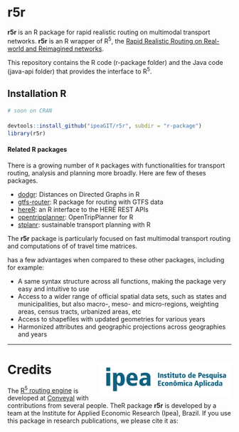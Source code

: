 
# r5r

**r5r** is an R package for rapid realistic routing on multimodal transport 
networks. **r5r** is an R wrapper of R<sup>5</sup>, the [Rapid Realistic Routing on Real-world and Reimagined networks](https://github.com/conveyal/r5).

This repository contains the R code (r-package folder) and the Java code (java-api folder) that provides the interface to R<sup>5</sup>.


## Installation R

```R
# soon on CRAN

devtools::install_github("ipeaGIT/r5r", subdir = "r-package")
library(r5r)
```






#### **Related R packages**

There is a growing number of `R` packages with functionalities for transport
routing, analysis and planning more broadly. Here are few of theses packages.

- [dodgr](https://github.com/ATFutures/dodgr): Distances on Directed Graphs in R
- [gtfs-router](https://github.com/ATFutures/gtfs-router): R package for routing with GTFS data
- [hereR](https://github.com/munterfinger/hereR): an R interface to the HERE REST APIs 
- [opentripplanner](https://github.com/ropensci/opentripplanner): OpenTripPlanner for R
- [stplanr](https://github.com/ropensci/stplanr): sustainable transport planning with R

The **r5r** package is particularly focused on fast multimodal transport routing 
and computations of of travel time matrices.


has a few advantages when compared to these  other packages, including for example:
- A same syntax structure across all functions, making the package very easy and intuitive to use
- Access to a wider range of official spatial data sets, such as states and municipalities, but also macro-, meso- and micro-regions, weighting areas, census tracts, urbanized areas, etc
- Access to shapefiles with updated geometries for various years
- Harmonized attributes and geographic projections across geographies and years



-----

# Credits <img align="right" src="r-package/man/figures/ipea_logo.png" alt="ipea" width="300">

The [R<sup>5</sup> routing engine](https://github.com/conveyal/r5) is developed at [Conveyal](https://www.conveyal.com/) with contributions from several people. TheR package **r5r** is developed by a team at the Institute for Applied Economic Research (Ipea), Brazil. If you use this package in research publications, we please cite it as:

